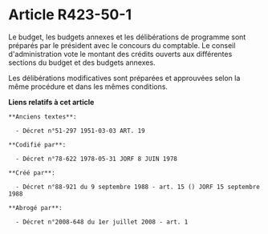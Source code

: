 # Article R423-50-1

Le budget, les budgets annexes et les délibérations de programme sont préparés par le président avec le concours du
comptable. Le conseil d'administration vote le montant des crédits ouverts aux différentes sections du budget et des budgets
annexes.

Les délibérations modificatives sont préparées et approuvées selon la même procédure et dans les mêmes conditions.

**Liens relatifs à cet article**

	**Anciens textes**:

	  - Décret n°51-297 1951-03-03 ART. 19

	**Codifié par**:

	  - Décret n°78-622 1978-05-31 JORF 8 JUIN 1978

	**Créé par**:

	  - Décret n°88-921 du 9 septembre 1988 - art. 15 () JORF 15 septembre 1988

	**Abrogé par**:

	  - Décret n°2008-648 du 1er juillet 2008 - art. 1
